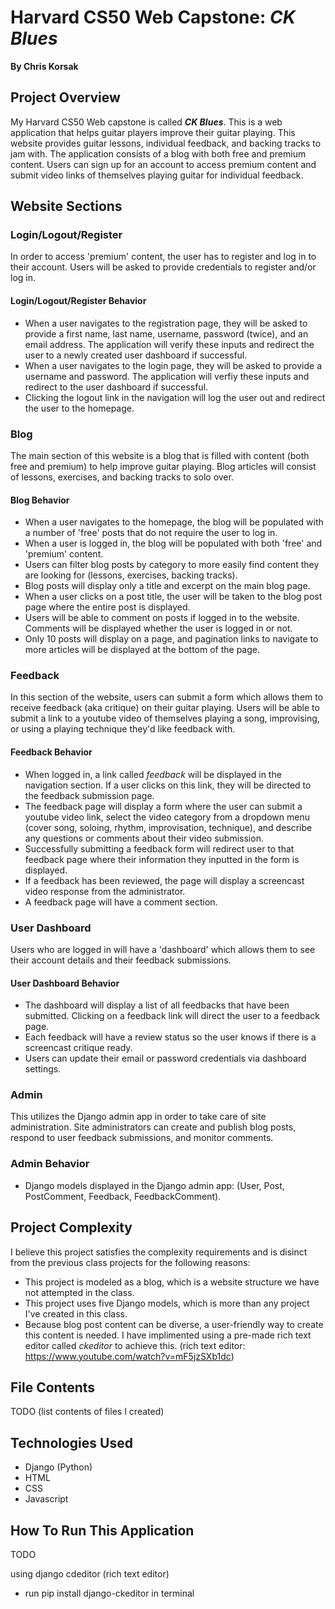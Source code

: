# Harvard CS50 Web Capstone: *CK Blues*
__By Chris Korsak__

## Project Overview

My Harvard CS50 Web capstone is called __*CK Blues*__. This is a web application that helps guitar players improve their guitar playing. This website provides guitar lessons, individual feedback, and backing tracks to jam with. The application consists of a blog with both free and premium content. Users can sign up for an account to access premium content and submit video links of themselves playing guitar for individual feedback.

## Website Sections

### Login/Logout/Register
In order to access 'premium' content, the user has to register and log in to their account. Users will be asked to provide credentials to register and/or log in.
#### Login/Logout/Register Behavior
* When a user navigates to the registration page, they will be asked to provide a first name, last name, username, password (twice), and an email address. The application will verify these inputs and redirect the user to a newly created user dashboard if successful.
* When a user navigates to the login page, they will be asked to provide a username and password. The application will verfiy these inputs and redirect to the user dashboard if successful.
* Clicking the logout link in the navigation will log the user out and redirect the user to the homepage.

### Blog
The main section of this website is a blog that is filled with content (both free and premium) to help improve guitar playing. Blog articles will consist of lessons, exercises, and backing tracks to solo over.
#### Blog Behavior
* When a user navigates to the homepage, the blog will be populated with a number of 'free' posts that do not require the user to log in.
* When a user is logged in, the blog will be populated with both 'free' and 'premium' content.
* Users can filter blog posts by category to more easily find content they are looking for (lessons, exercises, backing tracks).
* Blog posts will display only a title and excerpt on the main blog page.
* When a user clicks on a post title, the user will be taken to the blog post page where the entire post is displayed.
* Users will be able to comment on posts if logged in to the website. Comments will be displayed whether the user is logged in or not.
* Only 10 posts will display on a page, and pagination links to navigate to more articles will be displayed at the bottom of the page.

### Feedback
In this section of the website, users can submit a form which allows them to receive feedback (aka critique) on their guitar playing. Users will be able to submit a link to a youtube video of themselves playing a song, improvising, or using a playing technique they'd like feedback with.
#### Feedback Behavior
* When logged in, a link called *feedback* will be displayed in the navigation section. If a user clicks on this link, they will be directed to the feedback submission page.
* The feedback page will display a form where the user can submit a youtube video link, select the video category from a dropdown menu (cover song, soloing, rhythm, improvisation, technique), and describe any questions or comments about their video submission.
* Successfully submitting a feedback form will redirect user to that feedback page where their information they inputted in the form is displayed.
* If a feedback has been reviewed, the page will display a screencast video response from the administrator.
* A feedback page will have a comment section.

### User Dashboard
Users who are logged in will have a 'dashboard' which allows them to see their account details and their feedback submissions.
#### User Dashboard Behavior
* The dashboard will display a list of all feedbacks that have been submitted. Clicking on a feedback link will direct the user to a feedback page.
* Each feedback will have a review status so the user knows if there is a screencast critique ready.
* Users can update their email or password credentials via dashboard settings.

### Admin
This utilizes the Django admin app in order to take care of site administration. Site administrators can create and publish blog posts, respond to user feedback submissions, and monitor comments.
### Admin Behavior
* Django models displayed in the Django admin app: (User, Post, PostComment, Feedback, FeedbackComment).

## Project Complexity
I believe this project satisfies the complexity requirements and is disinct from the previous class projects for the following reasons:

* This project is modeled as a blog, which is a website structure we have not attempted in the class.
* This project uses five Django models, which is more than any project I've created in this class.
* Because blog post content can be diverse, a user-friendly way to create this content is needed. I have implimented using a pre-made rich text editor called *ckeditor* to achieve this. (rich text editor: https://www.youtube.com/watch?v=mF5jzSXb1dc)

## File Contents

TODO (list contents of files I created)

## Technologies Used
* Django (Python)
* HTML
* CSS
* Javascript

## How To Run This Application

TODO
<!-- If you’ve added any Python packages that need to be installed in order to run your web application, be sure to add them to a requirements.txt file! -->
using django cdeditor (rich text editor)
* run pip install django-ckeditor in terminal

<!-- * Administrators can flag posts as published, unpublished, free, or premium. -->

